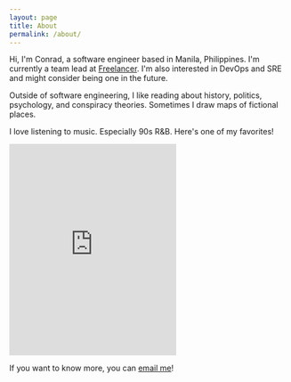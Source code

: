 ```yaml
---
layout: page
title: About
permalink: /about/
---
```


Hi, I'm Conrad, a software engineer based in Manila, Philippines. I'm currently a team lead at [Freelancer](https://www.freelancer.com/). I'm also interested in DevOps and SRE and might consider being one in the future.

Outside of software engineering, I like reading about history, politics, psychology, and conspiracy theories. Sometimes I draw maps of fictional places.

I love listening to music. Especially 90s R&B. Here's one of my favorites!

<iframe src="https://open.spotify.com/embed/track/1acz4dYqwZTZw6TgRBmmf2" width="300" height="380" frameborder="0" allowtransparency="true"></iframe>

If you want to know more, you can [email me](mailto:conrad@conradolega.xyz)!
